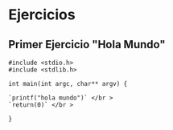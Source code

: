 # Ejercicios

## Primer Ejercicio "Hola Mundo"

`#include <stdio.h>` </br>
`#include <stdlib.h>` </br >

`int main(int argc, char** argv) {` </br >

	`printf("hola mundo")` </br >
	`return(0)` </br >

`}` <br />
